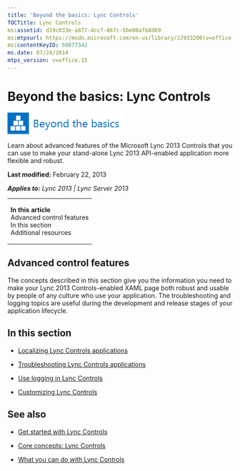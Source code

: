 ```yaml
---
title: 'Beyond the basics: Lync Controls'
TOCTitle: Lync Controls
ms:assetid: d19c033e-a877-4ccf-867c-5be08af68d69
ms:mtpsurl: https://msdn.microsoft.com/en-us/library/JJ933200(v=office.15)
ms:contentKeyID: 50877342
ms.date: 07/24/2014
mtps_version: v=office.15
---
```


# Beyond the basics: Lync Controls

![Beyond the basics topic](images/JJ937254.mod_icon_beyondbasics_long(Office.15).png "Beyond the basics topic")

Learn about advanced features of the Microsoft Lync 2013 Controls that you can use to make your stand-alone Lync 2013 API-enabled application more flexible and robust.

**Last modified:** February 22, 2013

***Applies to:** Lync 2013 | Lync Server 2013*

<table>
<colgroup>
<col style="width: 100%" />
</colgroup>
<tbody>
<tr class="odd">
<td><p><strong>In this article</strong><br />
Advanced control features<br />
In this section<br />
Additional resources</p></td>
</tr>
</tbody>
</table>

## Advanced control features

The concepts described in this section give you the information you need to make your Lync 2013 Controls-enabled XAML page both robust and usable by people of any culture who use your application. The troubleshooting and logging topics are useful during the development and release stages of your application lifecycle.

## In this section

  - [Localizing Lync Controls applications](localizing-lync-controls-applications.md)

  - [Troubleshooting Lync Controls applications](troubleshooting-lync-controls-applications.md)

  - [Use logging in Lync Controls](use-logging-in-lync-controls.md)

  - [Customizing Lync Controls](customizing-lync-controls.md)

## See also

  - [Get started with Lync Controls](get-started-with-lync-controls.md)

  - [Core concepts: Lync Controls](core-concepts-lync-controls.md)

  - [What you can do with Lync Controls](what-you-can-do-with-lync-controls.md)

